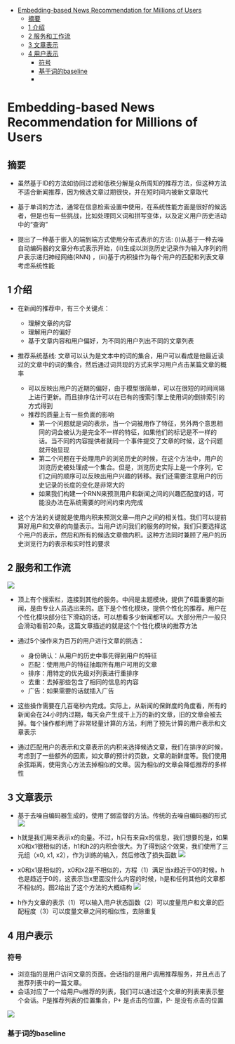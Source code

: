 <!-- TOC -->

- [Embedding-based News Recommendation for Millions of Users](#embedding-based-news-recommendation-for-millions-of-users)
  - [摘要](#摘要)
  - [1 介绍](#1-介绍)
  - [2 服务和工作流](#2-服务和工作流)
  - [3 文章表示](#3-文章表示)
  - [4 用户表示](#4-用户表示)
    - [符号](#符号)
    - [基于词的baseline](#基于词的baseline)
    - [](#)

<!-- /TOC -->
# Embedding-based News Recommendation for Millions of Users

## 摘要
- 虽然基于ID的方法如协同过滤和低秩分解是众所周知的推荐方法，但这种方法不适合新闻推荐，因为候选文章过期很快，并在短时间内被新文章取代

- 基于单词的方法，通常在信息检索设置中使用，在系统性能方面是很好的候选者，但是也有一些挑战，比如处理同义词和拼写变体，以及定义用户历史活动中的“查询”

- 提出了一种基于嵌入的端到端方式使用分布式表示的方法: (i)从基于一种去噪自动编码器的文章分布式表示开始，(ii)生成以浏览历史记录作为输入序列的用户表示递归神经网络(RNN) ，(iii)基于内积操作为每个用户的匹配和列表文章考虑系统性能

## 1 介绍
- 在新闻的推荐中，有三个关键点：
  - 理解文章的内容
  - 理解用户的偏好
  - 基于文章内容和用户偏好，为不同的用户列出不同的文章列表

- 推荐系统基线: 文章可以认为是文本中的词的集合，用户可以看成是他最近读过的文章中的词的集合，然后通过词共现的方式来学习用户点击某篇文章的概率
  - 可以反映出用户的近期的偏好，由于模型很简单，可以在很短的时间间隔上进行更新。而且排序估计可以在已有的搜索引擎上使用词的倒排索引的方式得到
  - 推荐的质量上有一些负面的影响
    - 第一个问题就是词的表示，当一个词被用作了特征，另外两个意思相同的词会被认为是完全不一样的特征，如果他们的标记是不一样的话。当不同的内容提供者就同一个事件提交了文章的时候，这个问题就开始显现
    - 第二个问题在于处理用户的浏览历史的时候，在这个方法中，用户的浏览历史被处理成一个集合。但是，浏览历史实际上是一个序列，它们之间的顺序可以反映出用户兴趣的转移。我们还需要注意用户的历史记录的长度的变化是非常大的
    - 如果我们构建一个RNN来预测用户和新闻之间的兴趣匹配度的话，可能没办法在系统需要的时间约束内完成

- 这个方法的关键就是使用内积来预测文章—用户之间的相关性。我们可以提前算好用户和文章的向量表示。当用户访问我们的服务的时候，我们只要选择这个用户的表示，然后和所有的候选文章做内积。这种方法同时兼顾了用户的历史浏览行为的表示和实时性的要求

## 2 服务和工作流
![](../../../source/images/372137202102372103.png)
- 顶上有个搜索栏，连接到其他的服务。中间是主题模块，提供了6篇重要的新闻，是由专业人员选出来的。底下是个性化模块，提供个性化的推荐。用户在个性化模块部分往下滑动的话，可以想看多少新闻都可以。大部分用户一般只会滑动看前20条，这篇文章描述的就是这个个性化模块的推荐方法

- 通过5个操作来为百万的用户进行文章的挑选：
  - 身份确认：从用户的历史中事先得到用户的特征
  - 匹配：使用用户的特征抽取所有用户可用的文章
  - 排序：用特定的优先级对列表进行重排序
  - 去重：去掉那些包含了相同的信息的内容
  - 广告：如果需要的话就插入广告

- 这些操作需要在几百毫秒内完成。实际上，从新闻的保鲜度的角度看，所有的新闻会在24小时内过期，每天会产生成千上万的新的文章，旧的文章会被去掉。每个操作都利用了非常轻量计算的方法，利用了预先计算的用户表示和文章表示
- 通过匹配用户的表示和文章表示的内积来选择候选文章，我们在排序的时候，考虑到了一些额外的因素，如文章的预计的页数，文章的新鲜度等。我们使用余弦距离，使用贪心方法去掉相似的文章。因为相似的文章会降低推荐的多样性

## 3 文章表示
- 基于去噪自编码器生成的，使用了弱监督的方法。传统的去噪自编码器的形式
![](../../../source/images/392339202102392103.png)

- h就是我们用来表示x的向量。不过，h只有来自x的信息，我们想要的是，如果x0和x1很相似的话，h1和h2的内积会很大。为了得到这个效果，我们使用了三元组（x0, x1, x2），作为训练的输入，然后修改了损失函数
![](../../../source/images/162416202102162103.png)

- x0和x1是相似的，x0和x2是不相似的，方程（1）满足当x趋近于0的时候，h也是趋近于0的，这表示当x里面没什么内容的时候，h是和任何其他的文章都不相似的。图2给出了这个方法的大概结构
![](../../../source/images/562456202102562103.png)

- h作为文章的表示（1）可以输入用户状态函数（2）可以度量用户和文章的匹配程度（3）可以度量文章之间的相似性，去除重复

## 4 用户表示

### 符号
- 浏览指的是用户访问文章的页面。会话指的是用户调用推荐服务，并且点击了推荐列表中的一篇文章。
- 会话对应了一个给用户u推荐的列表，我们可以通过这个文章的列表来表示整个会话。P是推荐列表的位置集合，P+ 是点击的位置，P- 是没有点击的位置

![](../../../source/images/292829202102292103.png)

### 基于词的baseline

### 